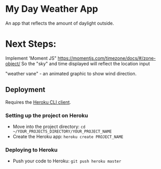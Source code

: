 # My Day Weather App

An app that reflects the amount of daylight outside.



# Next Steps:
Implement 'Moment JS"    https://momentjs.com/timezone/docs/#/zone-object/
So the "sky" and time displayed will reflect the location input

"weather vane" - an animated graphic to show wind direction.











## Deployment

Requires the [Heroku CLI client](https://devcenter.heroku.com/articles/heroku-command-line).

### Setting up the project on Heroku

* Move into the project directory: `cd ~/YOUR_PROJECTS_DIRECTORY/YOUR_PROJECT_NAME`
* Create the Heroku app: `heroku create PROJECT_NAME`

### Deploying to Heroku

* Push your code to Heroku: `git push heroku master`

